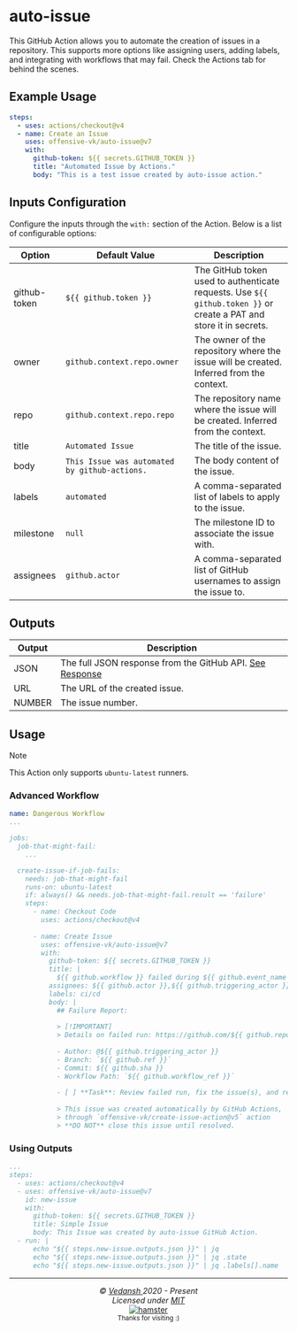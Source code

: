 # auto-issue

This GitHub Action allows you to automate the creation of issues in a repository. This supports more options like assigning users, adding labels, and integrating with workflows that may fail. Check the Actions tab for behind the scenes.

## Example Usage

```yml
steps:
  - uses: actions/checkout@v4
  - name: Create an Issue
    uses: offensive-vk/auto-issue@v7
    with:
      github-token: ${{ secrets.GITHUB_TOKEN }}
      title: "Automated Issue by Actions."
      body: "This is a test issue created by auto-issue action."
```

## Inputs Configuration

Configure the inputs through the `with:` section of the Action. Below is a list of configurable options:

| Option    | Default Value                 | Description |
|-----------|-------------------------------|-------------|
| github-token | `${{ github.token }}` | The GitHub token used to authenticate requests. Use `${{ github.token }}` or create a PAT and store it in secrets. |
| owner     | `github.context.repo.owner`  | The owner of the repository where the issue will be created. Inferred from the context. |
| repo      | `github.context.repo.repo`   | The repository name where the issue will be created. Inferred from the context. |
| title     | `Automated Issue` | The title of the issue. |
| body      | `This Issue was automated by github-actions.` | The body content of the issue. |
| labels    | `automated` | A comma-separated list of labels to apply to the issue. |
| milestone | `null` | The milestone ID to associate the issue with. |
| assignees | `github.actor` | A comma-separated list of GitHub usernames to assign the issue to. |

## Outputs

| Output   | Description                                                  |
|----------|--------------------------------------------------------------|
| JSON     | The full JSON response from the GitHub API. [See Response](https://docs.github.com/en/rest/issues/issues#create-an-issue) |
| URL      | The URL of the created issue.                                 |
| NUMBER   | The issue number.                                             |

## Usage

> [!NOTE]  
> This Action only supports `ubuntu-latest` runners.

### Advanced Workflow

```yml
name: Dangerous Workflow
...

jobs:
  job-that-might-fail:
    ...

  create-issue-if-job-fails:
    needs: job-that-might-fail
    runs-on: ubuntu-latest
    if: always() && needs.job-that-might-fail.result == 'failure'
    steps:
      - name: Checkout Code
        uses: actions/checkout@v4
    
      - name: Create Issue
        uses: offensive-vk/auto-issue@v7
        with:
          github-token: ${{ secrets.GITHUB_TOKEN }}
          title: |
            ${{ github.workflow }} failed during ${{ github.event_name }}
          assignees: ${{ github.actor }},${{ github.triggering_actor }}
          labels: ci/cd
          body: |
            ## Failure Report:
            
            > [!IMPORTANT]
            > Details on failed run: https://github.com/${{ github.repository }}/actions/runs/${{ github.run_id }}
    
            - Author: @${{ github.triggering_actor }}
            - Branch: `${{ github.ref }}`
            - Commit: ${{ github.sha }}
            - Workflow Path: `${{ github.workflow_ref }}`
    
            - [ ] **Task**: Review failed run, fix the issue(s), and re-run until successful.
    
            > This issue was created automatically by GitHub Actions, 
            > through `offensive-vk/create-issue-action@v5` action
            > **DO NOT** close this issue until resolved.
```

### Using Outputs

```yml
...
steps:
  - uses: actions/checkout@v4
  - uses: offensive-vk/auto-issue@v7
    id: new-issue
    with:
      github-token: ${{ secrets.GITHUB_TOKEN }}
      title: Simple Issue
      body: This Issue was created by auto-issue GitHub Action.
  - run: |
      echo "${{ steps.new-issue.outputs.json }}" | jq
      echo "${{ steps.new-issue.outputs.json }}" | jq .state
      echo "${{ steps.new-issue.outputs.json }}" | jq .labels[].name
```

***

<p align="center">
  <i>&copy; <a href="https://github.com/offensive-vk/">Vedansh </a> 2020 - Present</i><br>
  <i>Licensed under <a href="https://github.com/offensive-vk/auto-issue?tab=MIT-1-ov-file">MIT</a></i><br>
  <a href="https://github.com/TheHamsterBot"><img src="https://i.ibb.co/4KtpYxb/octocat-clean-mini.png" alt="hamster"/></a><br>
  <sup>Thanks for visiting :)</sup>
</p>

